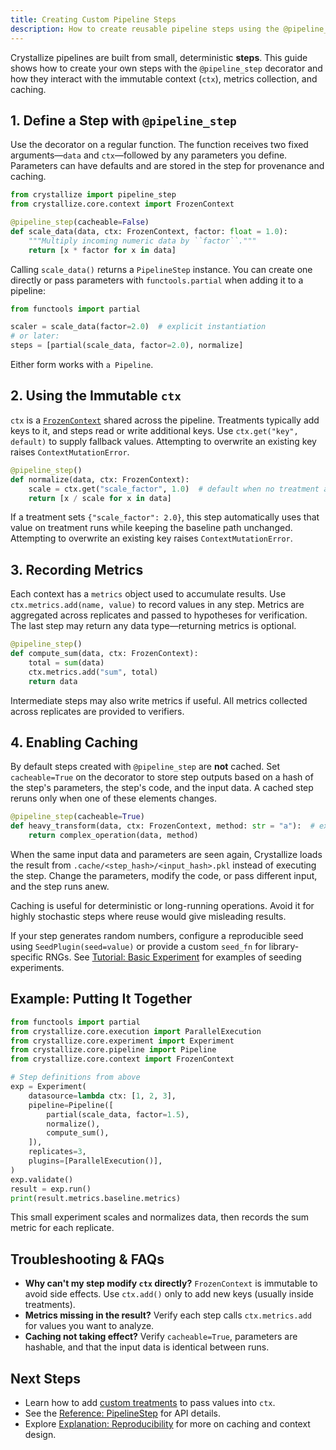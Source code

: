 ```yaml
---
title: Creating Custom Pipeline Steps
description: How to create reusable pipeline steps using the @pipeline_step decorator.
---
```


Crystallize pipelines are built from small, deterministic **steps**. This guide shows how to create your own steps with the `@pipeline_step` decorator and how they interact with the immutable context (`ctx`), metrics collection, and caching.

## 1. Define a Step with `@pipeline_step`

Use the decorator on a regular function. The function receives two fixed arguments—`data` and `ctx`—followed by any parameters you define. Parameters can have defaults and are stored in the step for provenance and caching.

```python
from crystallize import pipeline_step
from crystallize.core.context import FrozenContext

@pipeline_step(cacheable=False)
def scale_data(data, ctx: FrozenContext, factor: float = 1.0):
    """Multiply incoming numeric data by ``factor``."""
    return [x * factor for x in data]
```

Calling `scale_data()` returns a `PipelineStep` instance. You can create one
directly or pass parameters with `functools.partial` when adding it to a
pipeline:

```python
from functools import partial

scaler = scale_data(factor=2.0)  # explicit instantiation
# or later:
steps = [partial(scale_data, factor=2.0), normalize]
```

Either form works with `a Pipeline`.

## 2. Using the Immutable `ctx`

`ctx` is a [`FrozenContext`](../glossary.md#frozencontext) shared across the pipeline. Treatments typically add keys to it, and steps read or write additional keys. Use `ctx.get("key", default)` to supply fallback values. Attempting to overwrite an existing key raises `ContextMutationError`.

```python
@pipeline_step()
def normalize(data, ctx: FrozenContext):
    scale = ctx.get("scale_factor", 1.0)  # default when no treatment applies
    return [x / scale for x in data]
```

If a treatment sets `{"scale_factor": 2.0}`, this step automatically uses that value on treatment runs while keeping the baseline path unchanged. Attempting to overwrite an existing key raises `ContextMutationError`.

## 3. Recording Metrics

Each context has a `metrics` object used to accumulate results. Use `ctx.metrics.add(name, value)` to record values in any step. Metrics are aggregated across replicates and passed to hypotheses for verification. The last step may return any data type—returning metrics is optional.

```python
@pipeline_step()
def compute_sum(data, ctx: FrozenContext):
    total = sum(data)
    ctx.metrics.add("sum", total)
    return data
```

Intermediate steps may also write metrics if useful. All metrics collected across replicates are provided to verifiers.

## 4. Enabling Caching

By default steps created with `@pipeline_step` are **not** cached. Set `cacheable=True` on the decorator to store step outputs based on a hash of the step's parameters, the step's code, and the input data. A cached step reruns only when one of these elements changes.

```python
@pipeline_step(cacheable=True)
def heavy_transform(data, ctx: FrozenContext, method: str = "a"):  # expensive work
    return complex_operation(data, method)
```

When the same input data and parameters are seen again, Crystallize loads the result from `.cache/<step_hash>/<input_hash>.pkl` instead of executing the step. Change the parameters, modify the code, or pass different input, and the step runs anew.

Caching is useful for deterministic or long-running operations. Avoid it for highly stochastic steps where reuse would give misleading results.

If your step generates random numbers, configure a reproducible seed using
`SeedPlugin(seed=value)` or provide a custom `seed_fn`
for library-specific RNGs. See
[Tutorial: Basic Experiment](../tutorials/basic-experiment.md#step-4-assemble-and-run)
for examples of seeding experiments.

## Example: Putting It Together

```python
from functools import partial
from crystallize.core.execution import ParallelExecution
from crystallize.core.experiment import Experiment
from crystallize.core.pipeline import Pipeline
from crystallize.core.context import FrozenContext

# Step definitions from above
exp = Experiment(
    datasource=lambda ctx: [1, 2, 3],
    pipeline=Pipeline([
        partial(scale_data, factor=1.5),
        normalize(),
        compute_sum(),
    ]),
    replicates=3,
    plugins=[ParallelExecution()],
)
exp.validate()
result = exp.run()
print(result.metrics.baseline.metrics)

```
This small experiment scales and normalizes data, then records the sum metric for each replicate.

## Troubleshooting & FAQs

- **Why can't my step modify `ctx` directly?** `FrozenContext` is immutable to avoid side effects. Use `ctx.add()` only to add new keys (usually inside treatments).
- **Metrics missing in the result?** Verify each step calls `ctx.metrics.add` for values you want to analyze.
- **Caching not taking effect?** Verify `cacheable=True`, parameters are hashable, and that the input data is identical between runs.

## Next Steps

- Learn how to add [custom treatments](../tutorials/adding-treatments.md) to pass values into `ctx`.
- See the [Reference: PipelineStep](../glossary.md#pipelinestep) for API details.
- Explore [Explanation: Reproducibility](../index.mdx#what-is-crystallize) for more on caching and context design.
